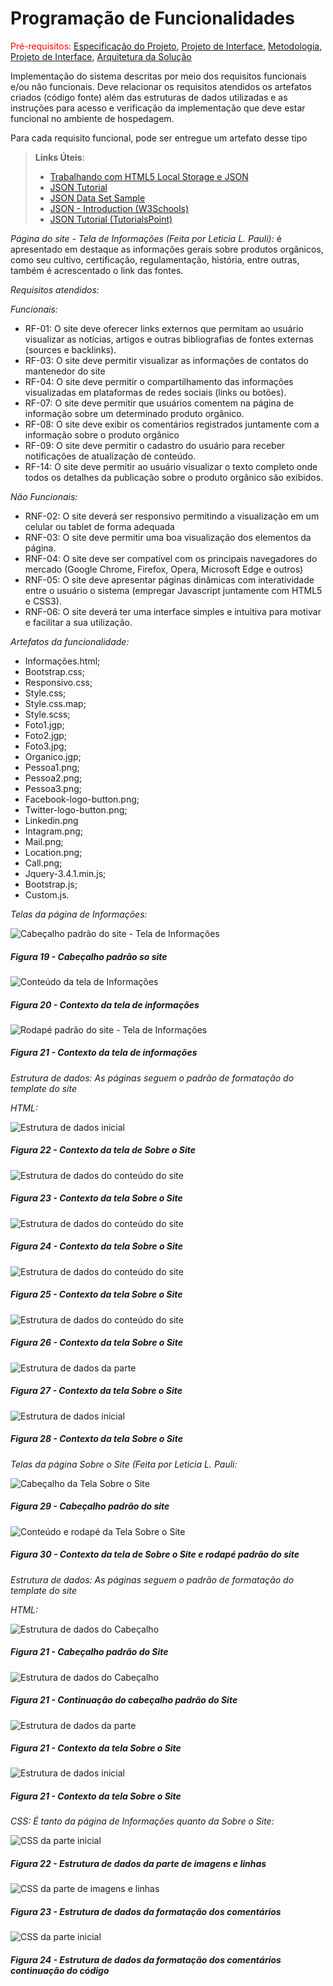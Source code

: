 # Programação de Funcionalidades

<span style="color:red">Pré-requisitos: <a href="2-Especificação do Projeto.md"> Especificação do Projeto</a></span>, <a href="3-Projeto de Interface.md"> Projeto de Interface</a>, <a href="4-Metodologia.md"> Metodologia</a>, <a href="3-Projeto de Interface.md"> Projeto de Interface</a>, <a href="5-Arquitetura da Solução.md"> Arquitetura da Solução</a>

Implementação do sistema descritas por meio dos requisitos funcionais e/ou não funcionais. Deve relacionar os requisitos atendidos os artefatos criados (código fonte) além das estruturas de dados utilizadas e as instruções para acesso e verificação da implementação que deve estar funcional no ambiente de hospedagem.

Para cada requisito funcional, pode ser entregue um artefato desse tipo

> **Links Úteis**:
>
> - [Trabalhando com HTML5 Local Storage e JSON](https://www.devmedia.com.br/trabalhando-com-html5-local-storage-e-json/29045)
> - [JSON Tutorial](https://www.w3resource.com/JSON)
> - [JSON Data Set Sample](https://opensource.adobe.com/Spry/samples/data_region/JSONDataSetSample.html)
> - [JSON - Introduction (W3Schools)](https://www.w3schools.com/js/js_json_intro.asp)
> - [JSON Tutorial (TutorialsPoint)](https://www.tutorialspoint.com/json/index.htm)


*Página do site - Tela de Informações (Feita por Leticia L. Pauli):* é apresentado em destaque as informações gerais sobre produtos orgânicos, como seu cultivo, certificação, regulamentação, história, entre outras, também é acrescentado o link das fontes.

*Requisitos atendidos:*

*Funcionais:*

- RF-01: O site deve oferecer links externos que permitam ao usuário visualizar as notícias, artigos e outras bibliografias de fontes externas (sources e backlinks).
- RF-03: O site deve permitir visualizar as informações de contatos do mantenedor do site
- RF-04: O site deve permitir o compartilhamento das informações visualizadas em plataformas de redes sociais (links ou botões). 
- RF-07: O site deve permitir que usuários comentem na página de informação sobre um determinado produto orgânico.
- RF-08: O site deve exibir os comentários registrados juntamente com a informação sobre o produto orgânico 
- RF-09: O site deve permitir o cadastro do usuário para receber notificações de atualização de conteúdo.
- RF-14: O site deve permitir ao usuário visualizar o texto completo onde todos os detalhes da publicação sobre o produto orgânico são exibidos. 

*Não Funcionais:*

- RNF-02: O site deverá ser responsivo permitindo a visualização em um celular ou tablet de forma adequada
- RNF-03: O site deve permitir uma boa visualização dos elementos da página. 
- RNF-04: O site deve ser compatível com os principais navegadores do mercado (Google Chrome, Firefox, Opera, Microsoft Edge e outros)
- RNF-05: O site deve apresentar páginas dinâmicas com interatividade entre o usuário o sistema (empregar Javascript juntamente com HTML5 e CSS3).
- RNF-06: O site deverá ter uma interface simples e intuitiva para motivar e facilitar a sua utilização.

*Artefatos da funcionalidade:*

-	Informações.html;
-	Bootstrap.css;
-	Responsivo.css;
-	Style.css;
-	Style.css.map;
-	Style.scss;
-	Foto1.jgp;
-	Foto2.jgp;
-	Foto3.jpg;
-	Organico.jgp;
-	Pessoa1.png;
-	Pessoa2.png;
-	Pessoa3.png;
-	Facebook-logo-button.png;
-	Twitter-logo-button.png;
-	Linkedin.png
-	Intagram.png;
-	Mail.png;
-	Location.png;
-	Call.png;
-	Jquery-3.4.1.min.js;
-	Bootstrap.js;
-	Custom.js.


*Telas da página de Informações:*

![Cabeçalho padrão do site - Tela de Informações](/src/img/telas/artigoleparte1.png)  
##### *Figura 19 - Cabeçalho padrão so site*

![Conteúdo da tela de Informações](/src/img/telas/artigoleparte2.png) 
##### *Figura 20 - Contexto da tela de informações*

![Rodapé padrão do site - Tela de Informações](/src/img/telas/artigoleparte3.png) 
##### *Figura 21 - Contexto da tela de informações*


*Estrutura de dados: As páginas seguem o padrão de formatação do template do site*

*HTML:*

![Estrutura de dados inicial](/src/img/código/cabeçalho.png) 
##### *Figura 22 - Contexto da tela de Sobre o Site*

![Estrutura de dados do conteúdo do site](/src/img/código/cabeçalho2.png) 
##### *Figura 23 - Contexto da tela Sobre o Site*

![Estrutura de dados do conteúdo do site](/src/img/código/contextoinfo.png) 
##### *Figura 24 - Contexto da tela Sobre o Site*

![Estrutura de dados do conteúdo do site](/src/img/código/fontesinfo.png) 
##### *Figura 25 - Contexto da tela Sobre o Site*

![Estrutura de dados do conteúdo do site](/src/img/código/comentariosinfo.png) 
##### *Figura 26 - Contexto da tela Sobre o Site*

![Estrutura de dados da parte ](/src/img/código/contato.png) 
##### *Figura 27 - Contexto da tela Sobre o Site*

![Estrutura de dados inicial](/src/img/código/contato2.png) 
##### *Figura 28 - Contexto da tela Sobre o Site*

*Telas da página Sobre o Site (Feita por Leticia L. Pauli:*

![Cabeçalho da Tela Sobre o Site](/src/img/telas/infosobresite.png) 
##### *Figura 29 - Cabeçalho padrão do site*

![Conteúdo e rodapé da Tela Sobre o Site](/src/img/telas/infosobresite2.png) 
##### *Figura 30 - Contexto da tela de Sobre o Site e rodapé padrão do site*

*Estrutura de dados: As páginas seguem o padrão de formatação do template do site*

*HTML:*

![Estrutura de dados do Cabeçalho](/src/img/código/cabeçalho.png) 
##### *Figura 21 - Cabeçalho padrão do Site*

![Estrutura de dados do Cabeçalho](/src/img/código/cabeçalho2.png) 
##### *Figura 21 - Continuação do cabeçalho padrão do Site*

![Estrutura de dados da parte ](/src/img/código/contextosobre.png) 
##### *Figura 21 - Contexto da tela Sobre o Site*

![Estrutura de dados inicial](/src/img/código/contato2.png) 
##### *Figura 21 - Contexto da tela Sobre o Site*


*CSS: É tanto da página de Informações quanto da Sobre o Site:*

![CSS da parte inicial](/src/img/código/CSS-FormataçãoSI.png.png) 
##### *Figura 22 - Estrutura de dados da parte de imagens e linhas*

![CSS da parte de imagens e linhas](/src/img/código/CSS-FormataçãoSI2.png.png) 
##### *Figura 23 - Estrutura de dados da formatação dos comentários*

![CSS da parte inicial](/src/img/código/CSS-FormataçãoSI3.png.png) 
##### *Figura 24 - Estrutura de dados da formatação dos comentários continuação do código*

